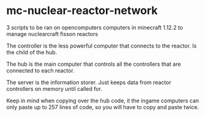 # mc-nuclear-reactor-network
3 scripts to be ran on opencomputers computers in minecraft 1.12.2 to manage nuclearcraft fisson reactors

The controller is the less powerful computer that connects to the reactor. Is the child of the hub.

The hub is the main computer that controls all the controllers that are connected to each reactor.

The server is the information storer. Just keeps data from reactor controllers on memory until called for.

Keep in mind when copying over the hub code, it the ingame computers can only paste up to 257 lines of code, so you will have to copy and paste twice.
